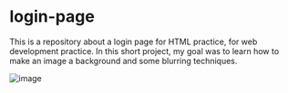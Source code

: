 # login-page
This is a repository about a login page for HTML practice, for web development practice. In this short project, my goal was to learn how to make an image a background and some blurring techniques. 

![image](https://github.com/PhilippaGii/login-page/assets/166240703/7be8d232-cb1e-4466-9457-6a72014a145e)

